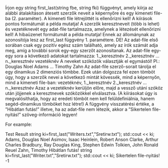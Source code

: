 Írjon egy string first_last(string fbe, string fki) függvényt, amely kiírja az alábbi
átalakításon átesett szerzők neveit a képernyőre és egy kimeneti file-ba (2. paraméter).
A kimeneti file létrejöttét is ellenőrizni kell! A kiírások pontos formátumát a példa mutatja!
A szerzők keresztneveit (több is lehet) és vezetéknevét egy adat-file tartalmazza,
amelynek a létezését ellenőrizni kell! A hibaüzenet formátumát a példa mutatja!
Ennek az állománynak az azonosítója lesz az first_last függvény 1. paramétere.
DE! Az adat-file első sorában csak egy pozitív egész szám található, amely az írók számát
adja meg, amíg a további sorok egy-egy szerzőt azonosítanak.
Az adat-file egy-egy sora a következő adatokat tartalmazza:
            1._keresztnév 2._keresztnév … n._keresztnév vezetéknév
A neveket szóközök választják el egymástól! Pl.:
            Douglas Noel Adams
            …
            Timothy Zahn
Az adat-file szerző-sorait tárolja el egy dinamikus 2 dimenziós tömbbe.
Ezek után dolgozza fel ezen tömböt úgy, hogy a szerzők nevei a következő mintát
kövessék, mind a képernyőn, mind a kimeneti file-ban:
            vezetéknév, 1._keresztnév 2._keresztnév … n._keresztnév
Azaz a vezetéknév kerüljön előre, majd a vessző utáni szóköz után jöjjenek a
keresztnevek szóközökkel elválasztva.
(A kiírásokat úgy is megvalósíthatja, hogy az eredeti tömböt nem kell felüldefiniálnia,
hanem segéd-dinamikus tömböket hoz létre!)
A függvény visszatérési értéke, a ”Hibátlan futás!” illetve, ha az adat-file nem létezik,
akkor a ”Sikertelen file-nyitás!” szöveg-információ legyen!


For example:

Test	Result
string ki=first_last("Writers.txt","Sretirw.txt");
std::cout << ki;
Adams, Douglas Noel
Asimov, Isaac
Heinlein, Robert Anson
Clarke, Arthur Charles
Bradbury, Ray Douglas
King, Stephen Edwin
Tolkien, John Ronald Reuel
Zahn, Timothy
Hibátlan futás!
string ki=first_last("Writer.txt","Sretirw.txt");
std::cout << ki;
Sikertelen file-nyitás!
-1